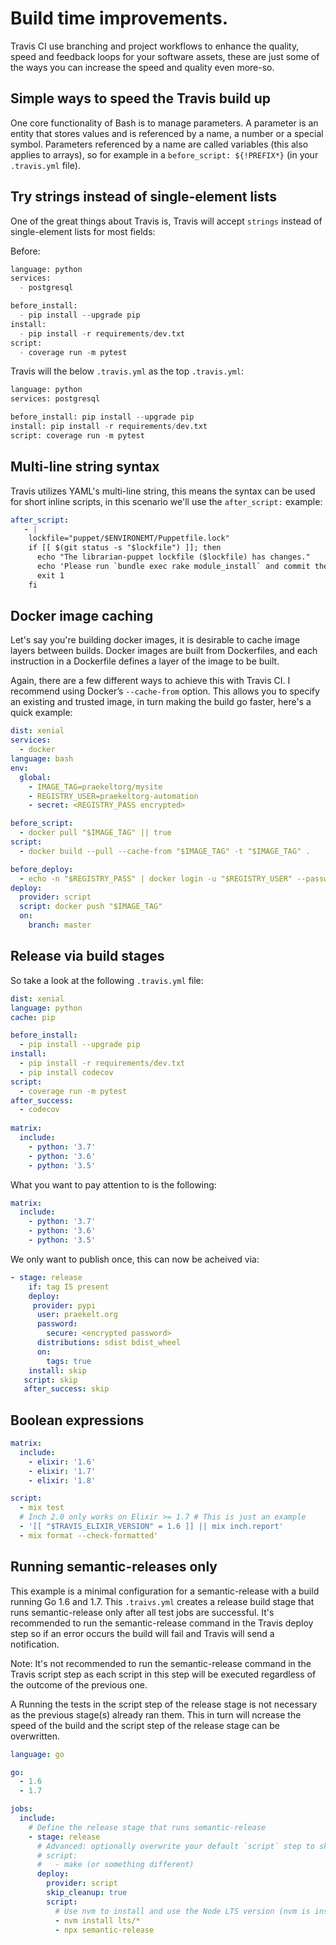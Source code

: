 # Build time improvements.

Travis CI use branching and project workflows to enhance the quality, speed and feedback loops for your software assets, these are just some of the ways you can increase the speed and quality even more-so. 


## Simple ways to speed the Travis build up 

One core functionality of Bash is to manage parameters. A parameter is an entity that stores values and is referenced by a name, a number or a special symbol. Parameters referenced by a name are called variables (this also applies to arrays), so for example in a `before_script: ${!PREFIX*}` (in your `.travis.yml` file). 

## Try strings instead of single-element lists

One of the great things about Travis is, Travis will accept `strings` instead of single-element lists for most fields:

Before:

```python
language: python
services:
  - postgresql

before_install:
  - pip install --upgrade pip
install:
  - pip install -r requirements/dev.txt
script:
  - coverage run -m pytest
```

Travis will the below `.travis.yml` as the top `.travis.yml`:

```python
language: python
services: postgresql

before_install: pip install --upgrade pip
install: pip install -r requirements/dev.txt
script: coverage run -m pytest
```

## Multi-line string syntax
Travis utilizes YAML's multi-line string, this means the syntax can be used for short inline scripts, in this scenario we'll use the `after_script:` example:

```yaml
after_script:
   - |
    lockfile="puppet/$ENVIRONEMT/Puppetfile.lock"
    if [[ $(git status -s "$lockfile") ]]; then
      echo "The librarian-puppet lockfile ($lockfile) has changes."
      echo 'Please run `bundle exec rake module_install` and commit the changes.'
      exit 1
    fi
```

## Docker image caching 

Let's say you're building docker images, it is desirable to cache image layers between builds. Docker images are built from Dockerfiles, and each instruction in a Dockerfile defines a layer of the image to be built.

Again, there are a few different ways to achieve this with Travis CI. I recommend using Docker’s `--cache-from` option. This allows you to specify an existing and trusted image, in turn making the build go faster, here's a quick example:

```yaml
dist: xenial
services:
  - docker
language: bash
env:
  global:
    - IMAGE_TAG=praekeltorg/mysite
    - REGISTRY_USER=praekeltorg-automation
    - secret: <REGISTRY_PASS encrypted>

before_script:
  - docker pull "$IMAGE_TAG" || true
script:
  - docker build --pull --cache-from "$IMAGE_TAG" -t "$IMAGE_TAG" .

before_deploy:
  - echo -n "$REGISTRY_PASS" | docker login -u "$REGISTRY_USER" --password-stdin
deploy:
  provider: script
  script: docker push "$IMAGE_TAG"
  on:
    branch: master
 ```
 
## Release via build stages

So take a look at the following `.travis.yml` file:

```yaml
dist: xenial
language: python
cache: pip

before_install:
  - pip install --upgrade pip
install:
  - pip install -r requirements/dev.txt
  - pip install codecov
script:
  - coverage run -m pytest
after_success:
  - codecov
  
matrix:
  include:
    - python: '3.7'
    - python: '3.6'
    - python: '3.5'
```

What you want to pay attention to is the following: 

```yaml
matrix:
  include:
    - python: '3.7'
    - python: '3.6'
    - python: '3.5'
 ```
 
 We only want to publish once, this can now be acheived via:
 
  ```yaml
  - stage: release
      if: tag IS present
      deploy:
       provider: pypi
        user: praekelt.org
        password:
          secure: <encrypted password>
        distributions: sdist bdist_wheel
        on:
          tags: true
      install: skip
     script: skip
     after_success: skip
  ```

## Boolean expressions 

```yaml
matrix:
  include:
    - elixir: '1.6'
    - elixir: '1.7'
    - elixir: '1.8'

script:
  - mix test
  # Inch 2.0 only works on Elixir >= 1.7 # This is just an example
  - '[[ "$TRAVIS_ELIXIR_VERSION" = 1.6 ]] || mix inch.report'
  - mix format --check-formatted'
```

## Running semantic-releases only

This example is a minimal configuration for a semantic-release with a build running Go 1.6 and 1.7. This `.traivs.yml` creates a release build stage that runs semantic-release only after all test jobs are successful. It's recommended to run the semantic-release command in the Travis deploy step so if an error occurs the build will fail and Travis will send a notification.

Note: It's not recommended to run the semantic-release command in the Travis script step as each script in this step will be executed regardless of the outcome of the previous one. 

A Running the tests in the script step of the release stage is not necessary as the previous stage(s) already ran them. This in turn will ncrease the speed of the build and the script step of the release stage can be overwritten.

```yaml
language: go

go:
  - 1.6
  - 1.7

jobs:
  include:
    # Define the release stage that runs semantic-release
    - stage: release
      # Advanced: optionally overwrite your default `script` step to skip the tests
      # script:
      #   - make (or something different)
      deploy:
        provider: script
        skip_cleanup: true
        script:
          # Use nvm to install and use the Node LTS version (nvm is installed on all Travis images)
          - nvm install lts/*
          - npx semantic-release
   ```
